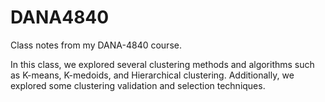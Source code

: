 # DANA4840
Class notes from my DANA-4840 course.

In this class, we explored several clustering methods and algorithms such as K-means, K-medoids, and Hierarchical clustering. Additionally, we explored some clustering validation and selection techniques.
